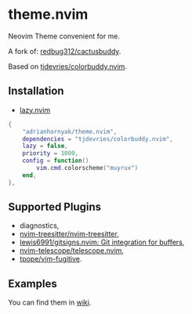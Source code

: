# theme.nvim

Neovim Theme convenient for me.

A fork of: [redbug312/cactusbuddy](https://github.com/redbug312/cactusbuddy).

Based on [tjdevries/colorbuddy.nvim](https://github.com/tjdevries/colorbuddy.nvim).

## Installation

- [lazy.nvim](https://github.com/folke/lazy.nvim)

```lua
{
    "adrianhornyak/theme.nvim",
    dependencies = "tjdevries/colorbuddy.nvim",
    lazy = false,
    priority = 1000,
    config = function()
        vim.cmd.colorscheme("muyrux")
    end,
},
```

## Supported Plugins

- diagnostics,
- [nvim-treesitter/nvim-treesitter](https://github.com/nvim-treesitter/nvim-treesitter),
- [lewis6991/gitsigns.nvim: Git integration for buffers](https://github.com/lewis6991/gitsigns.nvim),
- [nvim-telescope/telescope.nvim](https://github.com/nvim-telescope/telescope.nvim),
- [tpope/vim-fugitive](https://github.com/tpope/vim-fugitive).

## Examples

You can find them in [wiki](https://github.com/IlyasYOY/theme.nvim/wiki/Example).
